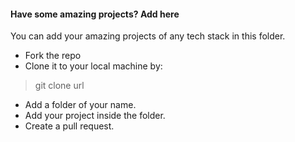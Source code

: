#### Have some amazing projects? Add here
You can add your amazing projects of any tech stack in this folder.
- Fork the repo
- Clone it to your local machine by: 
> git clone url
- Add a folder of your name.
- Add your project inside the folder.
- Create a pull request.
